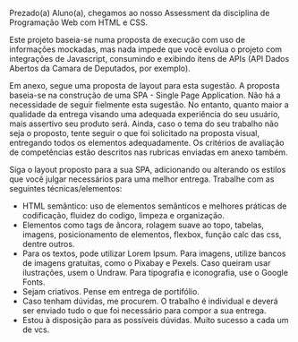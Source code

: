 Prezado(a) Aluno(a), chegamos ao nosso Assessment da disciplina de Programação Web com HTML e CSS.

Este projeto baseia-se numa proposta de execução com uso de informações mockadas, mas nada impede que você evolua o projeto com integrações de Javascript, consumindo e exibindo itens de APIs (API Dados Abertos da Camara de Deputados, por exemplo).

Em anexo, segue uma proposta de layout para esta sugestão. A proposta baseia-se na construção de uma SPA - Single Page Application. Não há a necessidade de seguir fielmente esta sugestão. No entanto, quanto maior a qualidade da entrega visando uma adequada experiência do seu usuário, mais assertivo seu produto será. Ainda, caso o tema do seu trabalho não seja o proposto, tente seguir o que foi solicitado na proposta visual, entregando todos os elementos adequadamente. Os critérios de avaliação de competências estão descritos nas rubricas enviadas em anexo também.

Siga o layout proposto para a sua SPA, adicionando ou alterando os estilos que você julgar necessários para uma melhor entrega. Trabalhe com as seguintes técnicas/elementos:

- HTML semântico: uso de elementos semânticos e melhores práticas de codificação, fluidez do codigo, limpeza e organização.
- Elementos como tags de âncora, rolagem suave ao topo, tabelas, imagens, posicionamento de elementos, flexbox, função calc das css, dentre outros.
- Para os textos, pode utilizar Lorem Ipsum. Para imagens, utilize bancos de imagens gratuitas, como o Pixabay e Pexels. Caso queiram usar ilustrações, usem o Undraw. Para tipografia e iconografia, use o Google Fonts.
- Sejam criativos. Pense em entrega de portifólio.
- Caso tenham dúvidas, me procurem. O trabalho é individual e deverá ser enviado tudo o que foi necessário para compor a sua entrega.
- Estou à disposição para as possíveis dúvidas. Muito sucesso a cada um de vcs.